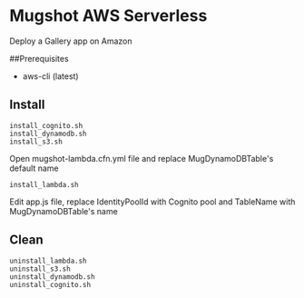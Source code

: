 # Mugshot AWS Serverless

Deploy a Gallery app on Amazon

##Prerequisites

* aws-cli (latest)

## Install

    install_cognito.sh
    install_dynamodb.sh
    install_s3.sh

Open mugshot-lambda.cfn.yml file and replace MugDynamoDBTable's default name
    
    install_lambda.sh

Edit app.js file, replace IdentityPoolId with Cognito pool and TableName with MugDynamoDBTable's name

## Clean

    uninstall_lambda.sh
    uninstall_s3.sh
    uninstall_dynamodb.sh
    uninstall_cognito.sh
